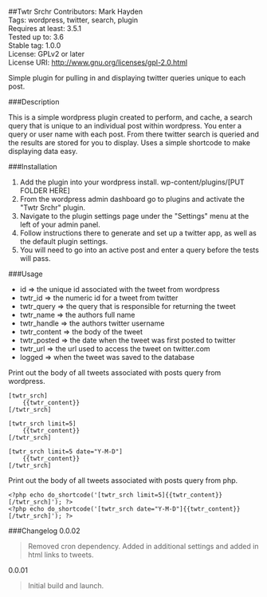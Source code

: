 ##Twtr Srchr
Contributors: Mark Hayden  
Tags: wordpress, twitter, search, plugin  
Requires at least: 3.5.1  
Tested up to: 3.6  
Stable tag: 1.0.0  
License: GPLv2 or later  
License URI: http://www.gnu.org/licenses/gpl-2.0.html

Simple plugin for pulling in and displaying twitter queries unique to each post.


###Description

This is a simple wordpress plugin created to perform, and cache, a search query that is unique to an individual post within wordpress. You enter a query or user name with each post. From there twitter search is queried and the results are stored for you to display. Uses a simple shortcode to make displaying data easy.


###Installation

1. Add the plugin into your wordpress install. wp-content/plugins/[PUT FOLDER HERE]
2. From the wordpress admin dashboard go to plugins and activate the "Twtr Srchr" plugin.
3. Navigate to the plugin settings page under the "Settings" menu at the left of your admin panel.
4. Follow instructions there to generate and set up a twitter app, as well as the default plugin settings.
5. You will need to go into an active post and enter a query before the tests will pass.


###Usage

* id => the unique id associated with the tweet from wordpress
* twtr_id => the numeric id for a tweet from twitter
* twtr_query => the query that is responsible for returning the tweet
* twtr_name => the authors full name
* twtr_handle => the authors twitter username
* twtr_content => the body of the tweet
* twtr_posted => the date when the tweet was first posted to twitter
* twtr_url => the url used to access the tweet on twitter.com
* logged => when the tweet was saved to the database


Print out the body of all tweets associated with posts query from wordpress.
```
[twtr_srch]
	{{twtr_content}}
[/twtr_srch]

[twtr_srch limit=5]
	{{twtr_content}}
[/twtr_srch]

[twtr_srch limit=5 date="Y-M-D"]
	{{twtr_content}}
[/twtr_srch]
```

Print out the body of all tweets associated with posts query from php.
```
<?php echo do_shortcode('[twtr_srch limit=5]{{twtr_content}}[/twtr_srch]'); ?>
<?php echo do_shortcode('[twtr_srch date="Y-M-D"]{{twtr_content}}[/twtr_srch]'); ?>
```

###Changelog
0.0.02
> Removed cron dependency. Added in additional settings and added in html links to tweets.

0.0.01
> Initial build and launch.

